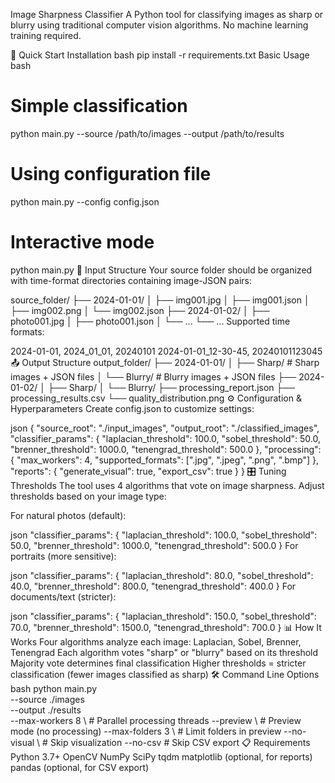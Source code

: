 Image Sharpness Classifier
A Python tool for classifying images as sharp or blurry using traditional computer vision algorithms. No machine learning training required.

🚀 Quick Start
Installation
bash
pip install -r requirements.txt
Basic Usage
bash
# Simple classification
python main.py --source /path/to/images --output /path/to/results

# Using configuration file
python main.py --config config.json

# Interactive mode
python main.py
📁 Input Structure
Your source folder should be organized with time-format directories containing image-JSON pairs:

source_folder/
├── 2024-01-01/
│   ├── img001.jpg
│   ├── img001.json
│   ├── img002.png
│   └── img002.json
├── 2024-01-02/
│   ├── photo001.jpg
│   ├── photo001.json
│   └── ...
└── ...
Supported time formats:

2024-01-01, 2024_01_01, 20240101
2024-01-01_12-30-45, 20240101123045
📤 Output Structure
output_folder/
├── 2024-01-01/
│   ├── Sharp/          # Sharp images + JSON files
│   └── Blurry/         # Blurry images + JSON files
├── 2024-01-02/
│   ├── Sharp/
│   └── Blurry/
├── processing_report.json
├── processing_results.csv
└── quality_distribution.png
⚙️ Configuration & Hyperparameters
Create config.json to customize settings:

json
{
  "source_root": "./input_images",
  "output_root": "./classified_images",
  "classifier_params": {
    "laplacian_threshold": 100.0,
    "sobel_threshold": 50.0,
    "brenner_threshold": 1000.0,
    "tenengrad_threshold": 500.0
  },
  "processing": {
    "max_workers": 4,
    "supported_formats": [".jpg", ".jpeg", ".png", ".bmp"]
  },
  "reports": {
    "generate_visual": true,
    "export_csv": true
  }
}
🎛️ Tuning Thresholds
The tool uses 4 algorithms that vote on image sharpness. Adjust thresholds based on your image type:

For natural photos (default):

json
"classifier_params": {
  "laplacian_threshold": 100.0,
  "sobel_threshold": 50.0,
  "brenner_threshold": 1000.0,
  "tenengrad_threshold": 500.0
}
For portraits (more sensitive):

json
"classifier_params": {
  "laplacian_threshold": 80.0,
  "sobel_threshold": 40.0,
  "brenner_threshold": 800.0,
  "tenengrad_threshold": 400.0
}
For documents/text (stricter):

json
"classifier_params": {
  "laplacian_threshold": 150.0,
  "sobel_threshold": 70.0,
  "brenner_threshold": 1500.0,
  "tenengrad_threshold": 700.0
}
📊 How It Works
Four algorithms analyze each image: Laplacian, Sobel, Brenner, Tenengrad
Each algorithm votes "sharp" or "blurry" based on its threshold
Majority vote determines final classification
Higher thresholds = stricter classification (fewer images classified as sharp)
🛠️ Command Line Options
bash
python main.py \
  --source ./images \
  --output ./results \
  --max-workers 8 \          # Parallel processing threads
  --preview \                # Preview mode (no processing)
  --max-folders 3 \          # Limit folders in preview
  --no-visual \              # Skip visualization
  --no-csv                   # Skip CSV export
📋 Requirements
Python 3.7+
OpenCV
NumPy
SciPy
tqdm
matplotlib (optional, for reports)
pandas (optional, for CSV export)

